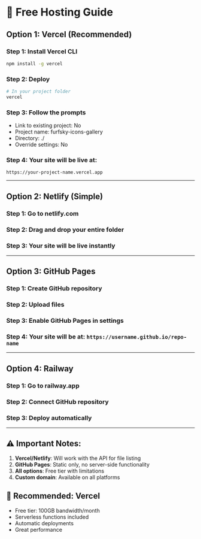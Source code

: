 # 🚀 Free Hosting Guide

## Option 1: Vercel (Recommended)

### Step 1: Install Vercel CLI
```bash
npm install -g vercel
```

### Step 2: Deploy
```bash
# In your project folder
vercel
```

### Step 3: Follow the prompts
- Link to existing project: No
- Project name: furfsky-icons-gallery
- Directory: ./
- Override settings: No

### Step 4: Your site will be live at:
`https://your-project-name.vercel.app`

---

## Option 2: Netlify (Simple)

### Step 1: Go to netlify.com
### Step 2: Drag and drop your entire folder
### Step 3: Your site will be live instantly

---

## Option 3: GitHub Pages

### Step 1: Create GitHub repository
### Step 2: Upload files
### Step 3: Enable GitHub Pages in settings
### Step 4: Your site will be at: `https://username.github.io/repo-name`

---

## Option 4: Railway

### Step 1: Go to railway.app
### Step 2: Connect GitHub repository
### Step 3: Deploy automatically

---

## ⚠️ Important Notes:

1. **Vercel/Netlify**: Will work with the API for file listing
2. **GitHub Pages**: Static only, no server-side functionality
3. **All options**: Free tier with limitations
4. **Custom domain**: Available on all platforms

## 🎯 Recommended: Vercel
- Free tier: 100GB bandwidth/month
- Serverless functions included
- Automatic deployments
- Great performance 